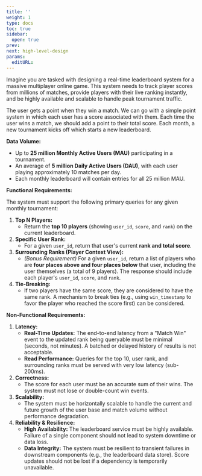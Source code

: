```yaml
---
title: ''
weight: 1
type: docs
toc: true
sidebar:
  open: true
prev: 
next: high-level-design
params:
  editURL: 
---
```


Imagine you are tasked with designing a real-time leaderboard system for a massive multiplayer online game. This system needs to track player scores from millions of matches, provide players with their live ranking instantly, and be highly available and scalable to handle peak tournament traffic.

The user gets a point when they win a match. We can go with a simple point system in which each user has a score associated with them. Each time the user wins a match, we should add a point to their total score. Each month, a new tournament kicks off which starts a new leaderboard.

**Data Volume:**

* Up to **25 million Monthly Active Users (MAU)** participating in a tournament.
* An average of **5 million Daily Active Users (DAU)**, with each user playing approximately 10 matches per day.
* Each monthly leaderboard will contain entries for all 25 million MAU.

**Functional Requirements:**

The system must support the following primary queries for any given monthly tournament:

1.  **Top N Players:**
    * Return the **top 10 players** (showing `user_id`, `score`, and `rank`) on the current leaderboard.
2.  **Specific User Rank:**
    * For a given `user_id`, return that user's current **rank and total score**.
3.  **Surrounding Ranks (Player Context View):**
    * *(Bonus Requirement)* For a given `user_id`, return a list of players who are **four places above and four places below** that user, including the user themselves (a total of 9 players). The response should include each player's `user_id`, `score`, and `rank`.
4.  **Tie-Breaking:**
    * If two players have the same score, they are considered to have the same rank. A mechanism to break ties (e.g., using `win_timestamp` to favor the player who reached the score first) can be considered.

**Non-Functional Requirements:**

1.  **Latency:**
    * **Real-Time Updates:** The end-to-end latency from a "Match Win" event to the updated rank being queryable must be minimal (seconds, not minutes). A batched or delayed history of results is not acceptable.
    * **Read Performance:** Queries for the top 10, user rank, and surrounding ranks must be served with very low latency (sub-200ms).
2.  **Correctness:**
    * The score for each user must be an accurate sum of their wins. The system must not lose or double-count win events.
3.  **Scalability:**
    * The system must be horizontally scalable to handle the current and future growth of the user base and match volume without performance degradation.
4.  **Reliability & Resilience:**
    * **High Availability:** The leaderboard service must be highly available. Failure of a single component should not lead to system downtime or data loss.
    * **Data Integrity:** The system must be resilient to transient failures in downstream components (e.g., the leaderboard data store). Score updates should not be lost if a dependency is temporarily unavailable.